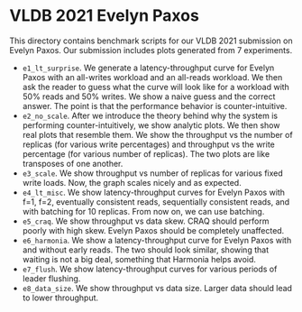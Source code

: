 # VLDB 2021 Evelyn Paxos

This directory contains benchmark scripts for our VLDB 2021 submission on
Evelyn Paxos. Our submission includes plots generated from 7 experiments.

- `e1_lt_surprise`. We generate a latency-throughput curve for Evelyn Paxos
  with an all-writes workload and an all-reads workload. We then ask the reader
  to guess what the curve will look like for a workload with 50% reads and 50%
  writes. We show a naive guess and the correct answer. The point is that the
  performance behavior is counter-intuitive.
- `e2_no_scale`. After we introduce the theory behind why the system is
  performing counter-intuitively, we show analytic plots. We then show real
  plots that resemble them. We show the throughput vs the number of replicas
  (for various write percentages) and throughput vs the write percentage (for
  various number of replicas). The two plots are like transposes of one
  another.
- `e3_scale`. We show throughput vs number of replicas for various fixed write
  loads. Now, the graph scales nicely and as expected.
- `e4_lt_misc`. We show latency-throughput curves for Evelyn Paxos with f=1,
  f=2, eventually consistent reads, sequentially consistent reads, and with
  batching for 10 replicas. From now on, we can use batching.
- `e5_craq`. We show throughput vs data skew. CRAQ should perform poorly with
  high skew. Evelyn Paxos should be completely unaffected.
- `e6_harmonia`. We show a latency-throughput curve for Evelyn Paxos with and
  without early reads. The two should look similar, showing that waiting is not
  a big deal, something that Harmonia helps avoid.
- `e7_flush`. We show latency-throughput curves for various periods of leader
  flushing.
- `e8_data_size`. We show throughput vs data size. Larger data should lead to
  lower throughput.
